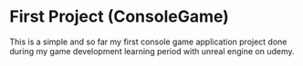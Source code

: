 # First Project (ConsoleGame)

This is a simple and so far my first console game application project done during my game development learning period with unreal engine on udemy.
